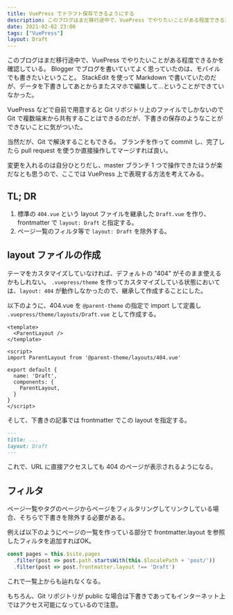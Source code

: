 ```yaml
---
title: VuePress でドラフト保存できるようにする
description: このブログはまだ移行途中で、VuePress でやりたいことがある程度できるかを確認している。
date: 2021-02-02 23:00
tags: ["VuePress"]
layout: Draft
---
```


このブログはまだ移行途中で、VuePress でやりたいことがある程度できるかを確認している。
Blogger でブログを書いていてよく思っていたのは、モバイルでも書きたいということ。
StackEdit を使って Markdown で書いていたのだが、データを下書きしてあとからまたスマホで編集して…ということができていなかった。

VuePress などで自前で用意すると Git リポジトリ上のファイルでしかないので Git で複数端末から共有することはできるのだが、下書きの保存のようなことができないことに気がついた。

当然だが、Git で解決することもできる。
ブランチを作って commit し、完了したら pull request を使うか直接操作してマージすれば良い。

変更を入れるのは自分ひとりだし、master ブランチ 1 つで操作できたほうが楽だなとも思うので、ここでは VuePress 上で表現する方法を考えてみる。

## TL; DR

1. 標準の `404.vue` という layout ファイルを継承した `Draft.vue` を作り、 frontmatter で `layout: Draft`  と指定する。
1. ページ一覧のフィルタ等で `layout: Draft` を除外する。

## layout ファイルの作成

テーマをカスタマイズしていなければ、デフォルトの "404" がそのまま使えるかもしれない。
`.vuepress/theme` を作ってカスタマイズしている状態においては、`layout: 404` が動作しなかったので、継承して作成することにした。

以下のように、404.vue を `@parent-theme` の指定で import して定義し `.vuepress/theme/layouts/Draft.vue` として作成する。

```vue
<template>
  <ParentLayout />
</template>

<script>
import ParentLayout from '@parent-theme/layouts/404.vue'

export default {
  name: 'Draft',
  components: {
    ParentLayout,
  }
}
</script>
```

そして、下書きの記事では frontmatter でこの layout を指定する。

```md
---
title: ...
layout: Draft
---
```

これで、URL に直接アクセスしても 404 のページが表示されるようになる。

## フィルタ

ページ一覧やタグのページからページをフィルタリングしてリンクしている場合、そちらで下書きを除外する必要がある。

例えば以下のようにページの一覧を作っている部分で frontmatter.layout を参照したフィルタを追加すればOK。

```js
const pages = this.$site.pages
  .filter(post => post.path.startsWith(this.$localePath + 'post/'))
  .filter(post => post.frontmatter.layout !== 'Draft')
```

これで一覧上からも辿れなくなる。

もちろん、Git リポジトリが public な場合は下書きであってもインターネット上ではアクセス可能になっているので注意。
